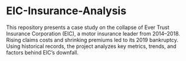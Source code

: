 # EIC-Insurance-Analysis
This repository presents a case study on the collapse of Ever Trust Insurance Corporation (EIC), a motor insurance leader from 2014–2018. Rising claims costs and shrinking premiums led to its 2019 bankruptcy. Using historical records, the project analyzes key metrics, trends, and factors behind EIC’s downfall.
